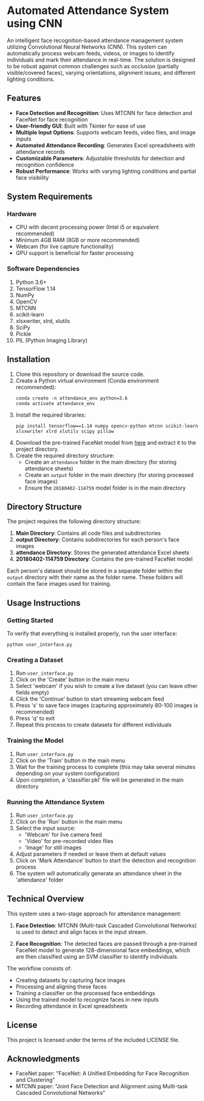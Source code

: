 # Automated Attendance System using CNN

An intelligent face recognition-based attendance management system utilizing Convolutional Neural Networks (CNN). This system can automatically process webcam feeds, videos, or images to identify individuals and mark their attendance in real-time. The solution is designed to be robust against common challenges such as occlusion (partially visible/covered faces), varying orientations, alignment issues, and different lighting conditions.

## Features

- **Face Detection and Recognition**: Uses MTCNN for face detection and FaceNet for face recognition
- **User-friendly GUI**: Built with Tkinter for ease of use
- **Multiple Input Options**: Supports webcam feeds, video files, and image inputs
- **Automated Attendance Recording**: Generates Excel spreadsheets with attendance records
- **Customizable Parameters**: Adjustable thresholds for detection and recognition confidence
- **Robust Performance**: Works with varying lighting conditions and partial face visibility

## System Requirements

### Hardware
- CPU with decent processing power (Intel i5 or equivalent recommended)
- Minimum 4GB RAM (8GB or more recommended)
- Webcam (for live capture functionality)
- GPU support is beneficial for faster processing

### Software Dependencies
1. Python 3.6+
2. TensorFlow 1.14
3. NumPy
4. OpenCV
5. MTCNN
6. scikit-learn
7. xlsxwriter, xlrd, xlutils
8. SciPy
9. Pickle
10. PIL (Python Imaging Library)

## Installation

1. Clone this repository or download the source code.
2. Create a Python virtual environment (Conda environment recommended):
   ```
   conda create -n attendance_env python=3.6
   conda activate attendance_env
   ```
3. Install the required libraries:
   ```
   pip install tensorflow==1.14 numpy opencv-python mtcnn scikit-learn xlsxwriter xlrd xlutils scipy pillow
   ```
4. Download the pre-trained FaceNet model from [here](https://drive.google.com/open?id=1EXPBSXwTaqrSC0OhUdXNmKSh9qJUQ55-) and extract it to the project directory.
5. Create the required directory structure:
   - Create an `attendance` folder in the main directory (for storing attendance sheets)
   - Create an `output` folder in the main directory (for storing processed face images)
   - Ensure the `20180402-114759` model folder is in the main directory

## Directory Structure

The project requires the following directory structure:

1. **Main Directory**: Contains all code files and subdirectories
2. **output Directory**: Contains subdirectories for each person's face images
3. **attendance Directory**: Stores the generated attendance Excel sheets
4. **20180402-114759 Directory**: Contains the pre-trained FaceNet model

Each person's dataset should be stored in a separate folder within the `output` directory with their name as the folder name. These folders will contain the face images used for training.

## Usage Instructions

### Getting Started

To verify that everything is installed properly, run the user interface:
```
python user_interface.py
```

### Creating a Dataset

1. Run `user_interface.py`
2. Click on the 'Create' button in the main menu
3. Select 'webcam' if you wish to create a live dataset (you can leave other fields empty)
4. Click the 'Continue' button to start streaming webcam feed
5. Press 's' to save face images (capturing approximately 80-100 images is recommended)
6. Press 'q' to exit
7. Repeat this process to create datasets for different individuals

### Training the Model

1. Run `user_interface.py`
2. Click on the 'Train' button in the main menu
3. Wait for the training process to complete (this may take several minutes depending on your system configuration)
4. Upon completion, a 'classifier.pkl' file will be generated in the main directory

### Running the Attendance System

1. Run `user_interface.py`
2. Click on the 'Run' button in the main menu
3. Select the input source:
   - 'Webcam' for live camera feed
   - 'Video' for pre-recorded video files
   - 'Image' for still images
4. Adjust parameters if needed or leave them at default values
5. Click on 'Mark Attendance' button to start the detection and recognition process
6. The system will automatically generate an attendance sheet in the 'attendance' folder

## Technical Overview

This system uses a two-stage approach for attendance management:

1. **Face Detection**: MTCNN (Multi-task Cascaded Convolutional Networks) is used to detect and align faces in the input stream.

2. **Face Recognition**: The detected faces are passed through a pre-trained FaceNet model to generate 128-dimensional face embeddings, which are then classified using an SVM classifier to identify individuals.

The workflow consists of:
- Creating datasets by capturing face images
- Processing and aligning these faces
- Training a classifier on the processed face embeddings
- Using the trained model to recognize faces in new inputs
- Recording attendance in Excel spreadsheets


## License

This project is licensed under the terms of the included LICENSE file.

## Acknowledgments

- FaceNet paper: "FaceNet: A Unified Embedding for Face Recognition and Clustering"
- MTCNN paper: "Joint Face Detection and Alignment using Multi-task Cascaded Convolutional Networks"
